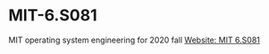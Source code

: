 # MIT-6.S081
MIT operating system engineering for 2020 fall
[Website: MIT 6.S081](https://pdos.csail.mit.edu/6.S081/2020/schedule.html)
